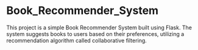 # Book_Recommender_System

This project is a simple Book Recommender System built using Flask. The system suggests books to users based on their preferences, utilizing a recommendation algorithm called collaborative filtering.
